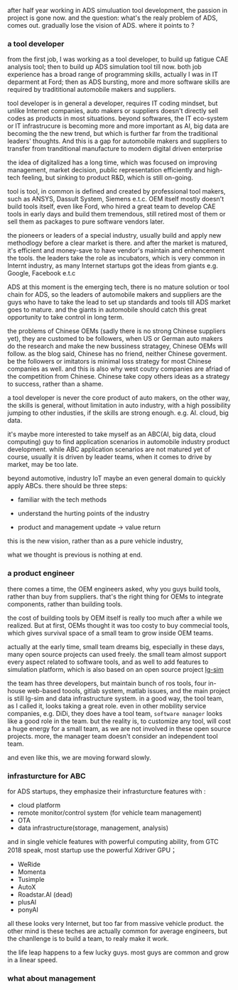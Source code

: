 


after half year working in ADS simuluation tool development, the passion in project is gone now. and the question: what's the realy problem of ADS, comes out.  gradually lose the vision of ADS. where it points to ? 

### a tool developer 

from the first job, I was working as a tool developer, to build up fatigue CAE analysis tool;  then to build up ADS simulation tool till now.  both job experience has a broad range of programming skills, actually I was in IT deparment at Ford; then as ADS bursting, more and more software skills are required by tradititional automobile makers and suppliers.

tool developer is in general a developer, requires IT coding mindset, but unlike Internet companies, auto makers or suppliers doesn't directly sell codes as products in most situations.  beyond softwares, the IT eco-system or IT infrastrucure is becoming more and more important as AI, big data are becoming the the new trend, but which is further far from the traditional leaders' thoughts. And this is a gap for automobile makers and suppliers to transfer from tranditional manufacture to modern digital driven enterprise

the idea of digitalized has a long time, which was focused on improving management, market decision, public representation efficiently and high-tech feeling, but sinking to product R&D, which is still on-going.

tool is tool, in common is defined and created by professional tool makers, such as ANSYS, Dassult System, Siemens e.t.c.   OEM itself mostly doesn't build tools itself, even like Ford, who hired a great team to develop CAE tools in early days and build them tremendous, still retired most of them or sell them as packages to pure software vendors later.

the pioneers or leaders of a special industry, usually build and apply new methodlogy before a clear market is there. and after the market is matured, it's efficient and money-save to have vendor's maintain and enhencement the tools.  the leaders take the role as incubators,  which is very common in Internt industry, as many Internet startups got the ideas from giants e.g. Google, Facebook e.t.c

ADS at this moment is the emerging tech, there is no mature solution or tool chain for ADS, so the leaders of automobile makers and suppliers are the guys who have to take the lead to set up standards and tools till ADS market goes to mature. and the giants in automobile should catch this great opportunity to take control in long term. 

the problems of Chinese OEMs (sadly there is no strong Chinese suppliers yet),  they are customed to be followers, when US or German auto makers do the research and make the new bussiness stratagey, Chinese OEMs will follow.  as the blog said, Chinese has no friend, neither Chinese goverment.  be the followers or imitators is minimal loss strategy for most Chinese companies as well.  and this is also why west coutry companies are afriad of the competition from Chinese. Chinese take copy others ideas as a strategy to success, rather than a shame.

a tool developer is never the core product of auto makers, on the other way, the skills is general, without limitation in auto industry, with a high possibility jumping to other industies, if the skills are strong enough. e.g. AI. cloud, big data.

it's maybe more interested to take myself as an ABC(AI, big data, cloud computing) guy to find application scenarios in automobile industry product development. while ABC application scenarios are not matured yet of course, usually it is driven by leader teams, when it comes to drive by market, may be too late. 

beyond automotive, industry IoT maybe an even general domain to quickly apply ABCs. there should be three steps:

* familiar with the tech methods

* understand the hurting points of the industry 

* product and management update -> value return 


this is the new vision, rather than as a pure vehicle industry, 

what we thought is previous is nothing at end.  

### a product engineer

there comes a time, the OEM engineers asked, why you guys build tools, rather than buy from suppliers. that's the right thing for OEMs to integrate components, rather than building tools. 

the cost of building tools by OEM itself is really too much after a while we realized. But at first, OEMs thought it was too costy to buy commecial tools, which gives survival space of a small team to grow inside OEM teams.

actually at the early time, small team dreams big, especially in these days, many open source projects can used freely. the small team almost support every aspect related to software tools, and as well to add features to simulation platform, which is also based on an open source project [lg-sim](https://github.com/lgsvl/simulator)

the team has three developers, but maintain bunch of ros tools, four in-house web-based toools, gitlab system, matlab issues, and the main project is still lg-sim and data infrastructure system. in a good way, the tool team, as I called it, looks taking a great role. even in other mobility service companies, e.g. DiDi, they does have a tool team, `software manager` looks like a good role in the team. but the reality is, to customize any tool, will cost a huge energy for a small team, as we are not involved in these open source projects. more, the manager team doesn't consider an independent tool team.



and even like this, we are moving forward slowly.



### infrasturcture for ABC


for ADS startups, they emphasize their infrasturcture features with : 

* cloud platform 
* remote monitor/control system (for vehicle team management) 
* OTA 
* data infrastructure(storage, management, analysis)
 

and in single vehicle features with powerful computing ability, from GTC 2018 speak, most startup use the powerful Xdriver GPU；

* WeRide 
* Momenta
* Tusimple
* AutoX 
* Roadstar.AI (dead)
* plusAI
* ponyAI


all these looks very Internet, but too far from massive vehicle product. the other mind is these teches are actually common for average engineers, but the chanllenge is to build a team, to realy make it work.


the life leap happens to a few lucky guys. most guys are common and grow in a linear speed. 




### what about management 